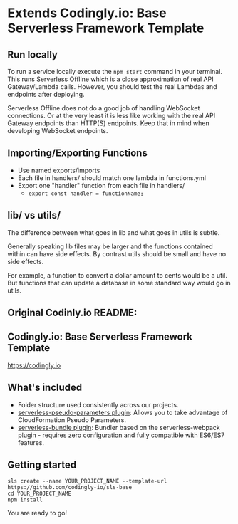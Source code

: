 # Extends Codingly.io: Base Serverless Framework Template

## Run locally

To run a service locally execute the `npm start` command in your terminal. This runs Serverless Offline which is a close approximation of real API Gateway/Lambda calls. However, you should test the real Lambdas and endpoints after deploying.

Serverless Offline does not do a good job of handling WebSocket connections. Or at the very least it is less like working with the real API Gateway endpoints than HTTP(S) endpoints. Keep that in mind when developing WebSocket endpoints.

## Importing/Exporting Functions

* Use named exports/imports
* Each file in handlers/ should match one lambda in functions.yml
* Export one "handler" function from each file in handlers/
    * `export const handler = functionName;`

## lib/ vs utils/

The difference between what goes in lib and what goes in utils is subtle.

Generally speaking lib files may be larger and the functions contained within can have side effects. By contrast utils should be small and have no side effects.

For example, a function to convert a dollar amount to cents would be a util. But functions that can update a database in some standard way would go in utils.

## Original Codinly.io README:
## Codingly.io: Base Serverless Framework Template

https://codingly.io

## What's included
* Folder structure used consistently across our projects.
* [serverless-pseudo-parameters plugin](https://www.npmjs.com/package/serverless-pseudo-parameters): Allows you to take advantage of CloudFormation Pseudo Parameters.
* [serverless-bundle plugin](https://www.npmjs.com/package/serverless-pseudo-parameters): Bundler based on the serverless-webpack plugin - requires zero configuration and fully compatible with ES6/ES7 features.

## Getting started
```
sls create --name YOUR_PROJECT_NAME --template-url https://github.com/codingly-io/sls-base
cd YOUR_PROJECT_NAME
npm install
```

You are ready to go!
